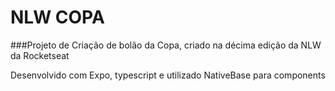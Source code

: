 # NLW COPA

###Projeto de Criação de bolão da Copa, criado na décima edição da NLW da Rocketseat 

Desenvolvido com Expo, typescript e utilizado NativeBase para components

